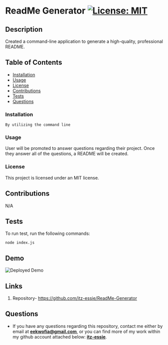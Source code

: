 # ReadMe Generator [![License: MIT](https://img.shields.io/badge/License-MIT-yellow.svg)](https://opensource.org/licenses/MIT)

## Description

Created a command-line application to generate a high-quality, professional README.

## Table of Contents

- [Installation](#installation)
- [Usage](#usage)
- [License](#license)
- [Contributions](#contributions)
- [Tests](#tests)
- [Questions](#questions)

### Installation

```
By utilizing the command line
```

### Usage

User will be promoted to answer questions regarding their project. Once they answer all of the questions, a README will be created.

### License

This project is licensed under an MIT license.

## Contributions

N/A

## Tests

To run test, run the following commands:

```
node index.js
```

## Demo 
![ Deployed Demo](./Assets/readmedemo.gif)


## Links 
1. Repository- https://github.com/itz-essie/ReadMe-Generator

## Questions

- If you have any questions regarding this repository, contact me either by email at **eekwofia@gmail.com**, or you can find more of my work within my github account attached below: 
**[itz-essie](https://github.com/itz-essie)**.
